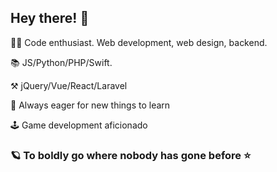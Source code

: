 ## Hey there! 🎉

<!--
**BenoitGaudieri/BenoitGaudieri** is a ✨ _special_ ✨ repository because its `README.md` (this file) appears on your GitHub profile.

Here are some ideas to get you started:

- 🔭 I’m currently working on ...
- 🌱 I’m currently learning ...
- 👯 I’m looking to collaborate on ...
- 🤔 I’m looking for help with ...
- 💬 Ask me about ...
- 📫 How to reach me: ...
- 😄 Pronouns: ...
- ⚡ Fun fact: ...
-->

👨‍💻 Code enthusiast. Web development, web design, backend. 

📚 JS/Python/PHP/Swift.

⚒ jQuery/Vue/React/Laravel

🌱 Always eager for new things to learn

🕹 Game development aficionado

### 🪐 To boldly go where nobody has gone before ⭐
